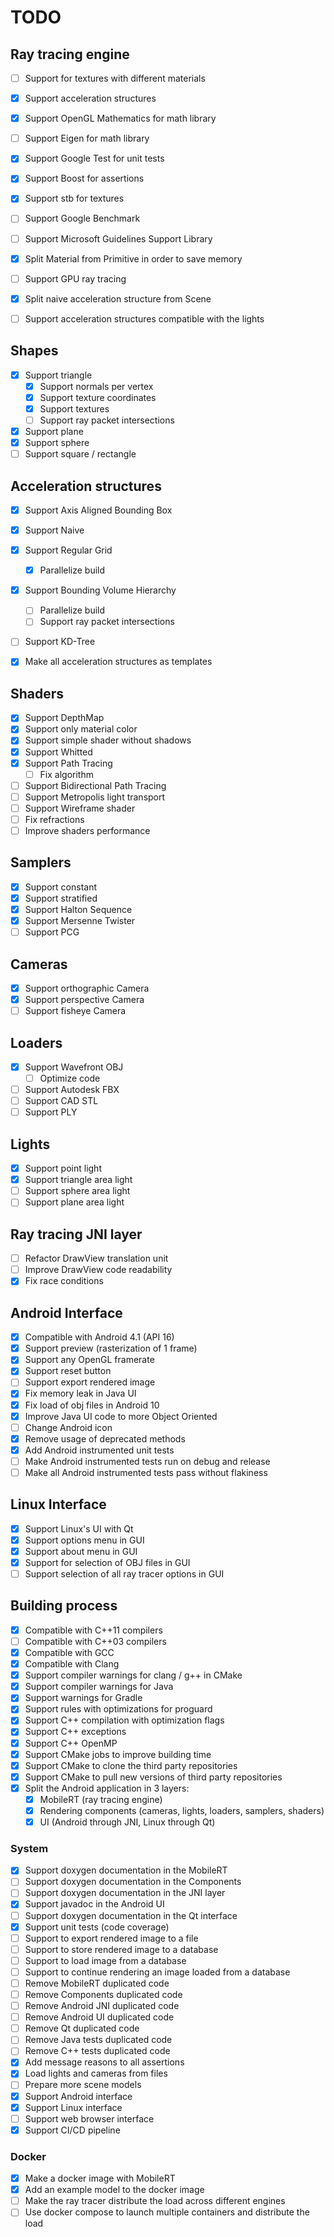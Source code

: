 # TODO

## Ray tracing engine
- [ ] Support for textures with different materials
- [x] Support acceleration structures
- [x] Support OpenGL Mathematics for math library
- [ ] Support Eigen for math library
- [x] Support Google Test for unit tests
- [x] Support Boost for assertions
- [x] Support stb for textures
- [ ] Support Google Benchmark
- [ ] Support Microsoft Guidelines Support Library 
- [x] Split Material from Primitive in order to save memory
- [ ] Support GPU ray tracing
- [x] Split naive acceleration structure from Scene
- [ ] Support acceleration structures compatible with the lights


## Shapes
- [x] Support triangle
    - [x] Support normals per vertex
    - [x] Support texture coordinates
    - [x] Support textures
    - [ ] Support ray packet intersections
- [x] Support plane
- [x] Support sphere
- [ ] Support square / rectangle

## Acceleration structures
- [x] Support Axis Aligned Bounding Box
- [x] Support Naive
- [x] Support Regular Grid
    - [x] Parallelize build
- [x] Support Bounding Volume Hierarchy
    - [ ] Parallelize build
    - [ ] Support ray packet intersections
- [ ] Support KD-Tree
- [x] Make all acceleration structures as templates


## Shaders
- [x] Support DepthMap
- [x] Support only material color
- [x] Support simple shader without shadows
- [x] Support Whitted
- [x] Support Path Tracing
    - [ ] Fix algorithm
- [ ] Support Bidirectional Path Tracing
- [ ] Support Metropolis light transport
- [ ] Support Wireframe shader
- [ ] Fix refractions
- [ ] Improve shaders performance

## Samplers
- [x] Support constant
- [x] Support stratified
- [x] Support Halton Sequence
- [x] Support Mersenne Twister
- [ ] Support PCG

## Cameras
- [x] Support orthographic Camera
- [x] Support perspective Camera
- [ ] Support fisheye Camera

## Loaders
- [x] Support Wavefront OBJ
    - [ ] Optimize code
- [ ] Support Autodesk FBX
- [ ] Support CAD STL
- [ ] Support PLY

## Lights
- [x] Support point light
- [x] Support triangle area light
- [ ] Support sphere area light
- [ ] Support plane area light

## Ray tracing JNI layer
- [ ] Refactor DrawView translation unit
- [ ] Improve DrawView code readability
- [x] Fix race conditions

## Android Interface
- [x] Compatible with Android 4.1 (API 16)
- [x] Support preview (rasterization of 1 frame)
- [x] Support any OpenGL framerate
- [x] Support reset button
- [ ] Support export rendered image
- [x] Fix memory leak in Java UI
- [x] Fix load of obj files in Android 10
- [x] Improve Java UI code to more Object Oriented
- [ ] Change Android icon
- [x] Remove usage of deprecated methods
- [x] Add Android instrumented unit tests
- [ ] Make Android instrumented tests run on debug and release
- [ ] Make all Android instrumented tests pass without flakiness

## Linux Interface
- [x] Support Linux's UI with Qt
- [x] Support options menu in GUI
- [x] Support about menu in GUI
- [x] Support for selection of OBJ files in GUI
- [ ] Support selection of all ray tracer options in GUI

## Building process
- [x] Compatible with C++11 compilers
- [ ] Compatible with C++03 compilers
- [x] Compatible with GCC
- [x] Compatible with Clang
- [x] Support compiler warnings for clang / g++ in CMake
- [x] Support compiler warnings for Java
- [x] Support warnings for Gradle
- [x] Support rules with optimizations for proguard
- [x] Support C++ compilation with optimization flags
- [x] Support C++ exceptions
- [x] Support C++ OpenMP
- [x] Support CMake jobs to improve building time
- [x] Support CMake to clone the third party repositories
- [x] Support CMake to pull new versions of third party repositories
- [x] Split the Android application in 3 layers:
    - [x] MobileRT (ray tracing engine)
    - [x] Rendering components (cameras, lights, loaders, samplers, shaders)
    - [x] UI (Android through JNI, Linux through Qt)

### System
- [x] Support doxygen documentation in the MobileRT
- [ ] Support doxygen documentation in the Components
- [ ] Support doxygen documentation in the JNI layer
- [x] Support javadoc in the Android UI
- [ ] Support doxygen documentation in the Qt interface
- [x] Support unit tests (code coverage)
- [ ] Support to export rendered image to a file
- [ ] Support to store rendered image to a database
- [ ] Support to load image from a database
- [ ] Support to continue rendering an image loaded from a database
- [ ] Remove MobileRT duplicated code
- [ ] Remove Components duplicated code
- [ ] Remove Android JNI duplicated code
- [ ] Remove Android UI duplicated code
- [ ] Remove Qt duplicated code
- [ ] Remove Java tests duplicated code
- [ ] Remove C++ tests duplicated code
- [x] Add message reasons to all assertions
- [x] Load lights and cameras from files
- [ ] Prepare more scene models
- [x] Support Android interface
- [x] Support Linux interface
- [ ] Support web browser interface
- [x] Support CI/CD pipeline

### Docker
- [x] Make a docker image with MobileRT
- [x] Add an example model to the docker image
- [ ] Make the ray tracer distribute the load across different engines
- [ ] Use docker compose to launch multiple containers and distribute the load
